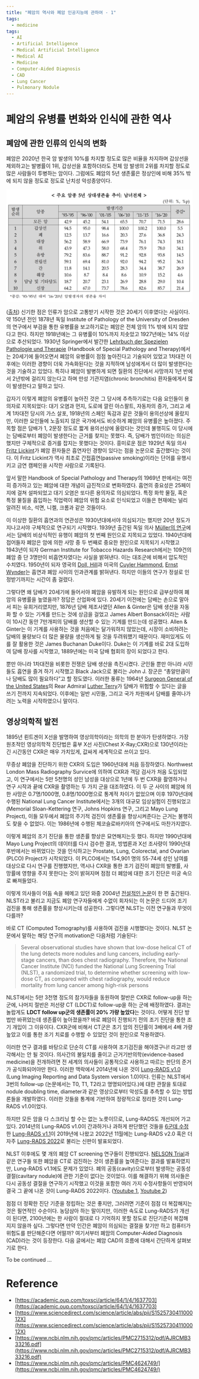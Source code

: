 ```yaml
---
title: "폐암의 역사와 폐암 인공지능에 관하여 - 1"
tags:
  - medicine
tags:
  - AI
  - Artificial Intelligence
  - Medical Artificial Intelligence
  - Medical AI
  - Medicine
  - Computer-Aided Diagnosis
  - CAD
  - Lung Cancer
  - Pulmonary Nodule
---
```


# 폐암의 유병률 변화와 인식에 관한 역사

## 폐암에 관한 인류의 인식의 변화

폐암은 2020년 한국 암 발생의 10%를 차지할 정도로 많은 비율을 차지하며 갑상선을 제외하고는 발병률이 1위, 갑상선을 포함하더라도 전체 암 발생의 2위를 차지할 정도로 많은 사람들이 투병하는 암이다. 그럼에도 폐암의 5년 생존률은 정상인에 비해 35% 밖에 되지 않을 정도로 정도로 난치성 악성종양이다. 

![스크린샷 2023-01-12 오후 8.31.10.png](/img/lungcancer_survival.png)

([출처](https://ncc.re.kr/cancerStatsView.ncc?bbsnum=618&searchKey=total&searchValue=&pageNum=1)) 신기한 점은 인류가 암으로 고통받기 시작한 것은 20세기 이후였다는 사실이다. 약 150년 전인 1878년 독일 Institute of Pathology of the University of Dresden의 연구에서 부검을 통한 유병률을 보고하기로는 폐암은 전체 암의 1% 밖에 되지 않았다고 한다. 하지만 1918년에는 그 유병률이 10%까지 치솟았고 1927년에는 14% 이상으로 추산되었다. 1930년 Springer에서 발간한 [Lehrbuch der Spezielen Pathologie und Therapie](https://www.ebay.com/itm/284472713878) (Handbook of Special Pathology and Therapy)에서는 20세기에 들어오면서 폐암의 유병률이 점점 높아진다고 기술되어 있었고 1차대전 이후에는 이러한 경향이 더욱 가속화된다는 것을 지적하며 남성에게서 더 많이 발생한다는 것을 기술하고 있었다. 특히나 폐암이 발병하게 되면 질환의 진단에서 사망까지 1년 반에서 2년밖에 걸리지 않는다고 하며 만성 기관지염(chronic bronchitis) 환자들에게서 많이 발생한다고 말하고 있다.

갑자기 이렇게 폐암의 유병률이 높아진 것은 그 당시에 추측하기로는 다음 요인들이 용의자로 지목되었다: 대기 오염과 먼지, 도로에 깔린 아스팔트, 자동차의 증가, 그리고 세계 1차대전 당시의 가스 살포, 1918년의 스페인 독감과 같은 것들이 용의선상에 올랐지만, 이러한 요인들에 노출되지 않은 국가에서도 비슷하게 폐암의 유병률은 높아졌다. 주목할 점은 담배가 1, 2문장 정도로 짧게 용의선상에 올랐다는 것인데 불행히도 이 당시에는 담배로부터 폐암이 발생한다는 근거를 찾지는 못했다. 즉, 담배가 범인이라는 의심은 했지만 구체적으로 증거를 잡지는 못했다는 것이다. 흥미로운 점은 1929년 독일 의사 [Fritz Lickint](https://en.wikipedia.org/wiki/Fritz_Lickint)가 폐암 환자들은 흡연자인 경향이 있다는 점을 논문으로 출간했다는 것이다. 이 Fritz Lickint가 역사 최초로 간접흡연(passive smoking)이라는 단어를 유행시키고 금연 캠페인을 시작한 사람으로 기록된다. 

앞서 말한 Handbook of Special Pathology and Therapy의 1969년 판에서는 여전히 증가하고 있는 폐암에 대한 개념이 급진적으로 변화하였다. 흡연의 중요성은 25페이지에 걸쳐 설파되었고 대기 오염은 또다른 용의자로 의심되었다. 특정 화학 물질, 혹은 특정 물질을 흡입하는 직업력이 폐암의 위험 요소로 인식되었고 이들은 현재에는 널리 알려진 비소, 석면, 니켈, 크롬과 같은 것들이다.

이 이상한 질환의 흡연과의 연관성은 1930년대에서야 의심되기는 했지만 20년 정도가 지나고서야 구체적으로 연구되기 시작했다. 1939년 출간된 독일 의사 [Müller의 연구](https://www.ncbi.nlm.nih.gov/pmc/articles/PMC3640840/)에서는 담배의 비상식적인 유행이 폐암의 첫 번째 원인으로 지목되고 있었다. 1940년대에 접어들자 폐암은 암에 의한 사망 중 두 번째로 중요한 원인으로 지목되기 시작했고 1943년이 되자 German Institute for Tobacco Hazards Research에서는 109건의 폐암 중 단 3명만이 비흡연자였다는 사실을 밝혀낸다. 이는 대조군에 비해서 압도적인 수치였다. 1950년이 되자 영국의 [Doll, Hill](https://www.bmj.com/content/2/4682/739)과 미국의 [Cuyler Hammond](https://jamanetwork.com/journals/jama/article-abstract/323525), [Ernst Wynder](https://jamanetwork.com/journals/jama/article-abstract/291771)는 흡연과 폐암 사이의 인과관계를 밝혀낸다. 하지만 이들의 연구가 정설로 인정받기까지는 시간이 좀 걸렸다.

그렇다면 왜 담배가 20세기에 들어서야 폐암을 유발하게 되는 원인으로 급부상하여 폐암의 유병률을 높였을까? 정답은 산업화에 있다. 20세기 이전에는 담배는 손으로 말아서 피는 유희거리였지만, 1876년 담배 제조사였던 Allen & Ginter은 담배 생산을 자동화 할 수 있는 기계를 만드는 것에 상금을 걸었고 James Albert Bonsack이라는 사람이 10시간 동안 7만개피의 담배를 생산할 수 있는 기계를 만드는데 성공했다. Allen & Ginter는 이 기계를 사용하는 것을 처음에는 달가워하지 않았는데, 시장이 소비하려는 담배의 물량보다 더 많은 물량을 생산하게 될 것을 두려워헀기 때문이다. 재미있게도 이를 잘 활용한 것은 James Buchanan Duke이다. Duke는 이 기계를 바로 2대 도입하여 담배 장사를 시작했고, 1889년에는 미국 담배 협회의 장이 되었다고 한다.

뿐만 아니라 1차대전을 비롯한 전쟁은 담배 생산을 촉진시켰다. 군인들 뿐만 아니라 시민들도 흡연을 즐겨 하기 시작했고 Black Jack으로 불리는 John J. 장군은 “총알만큼이나 담배도 많이 필요하다”고 할 정도였다. 이러한 풍류는 1964년 [Surgeon General of the United States](https://en.wikipedia.org/wiki/Surgeon_General_of_the_United_States)의 Rear Admiral [Luther Terry](https://en.wikipedia.org/wiki/Luther_Terry)가 담배가 위험할 수 있다는 글을 쓰기 전까지 지속되었다. 이후에는 일반 시민들, 그리고 국가 차원에서 담배를 줄여나가려는 노력을 시작하였으니 말이다.

## 영상의학적 발전

1895년 뢴트겐이 X선을 발명하여 영상의학이라는 의학의 한 분야가 탄생하였다. 가장 원초적인 영상의학적 진단법은 흉부 X선 사진(Chest X-Ray;CXR)으로 130년이라는 긴 시간동안 CXR은 매우 가치있게, 값싸게 세계적으로 쓰이고 있다.

무증상 폐암을 진단하기 위한 CXR의 도입은 1960년대에 처음 등장하였다. Northwest London Mass Radiography Survice에 의하여 CXR과 객담 검사가 처음 도입되었고, 이 연구에서는 5만 5천명의 성인 남성을 대상으로 1년에 두 번 CXR을 촬영하거나 연구 시작과 끝에 CXR을 촬영하는 두 가지 군을 대조하였다. 이 두 군 사이의 폐암에 의한 사망은 0.7명/1000명, 0.8명/1000명으로 통계적 차이가 없었으며 이후 1970년대에 수행된 National Lung Cancer Institute에서는 3개의 대규모 임상실험이 진행되었고(Memorial Sloan-Kettering 연구, Johns Hopkins 연구, 그리고 Mayo Lung Project), 이들 모두에서 폐암의 주기적 검진이 생존률을 향상시켜준다는 근거는 불행히도 찾을 수 없었다. 이는 1986년에 수행된 체코슬로바키아의 연구에서도 마찬가지였다.

이렇게 폐암의 조기 진단을 통한 생존률 향상은 묘연해지는듯 했다. 하지만 1990년대에 Mayo Lung Project의 데이터를 다시 검수한 결과, 방법론과 X선 조사량이 1990년대 후반에서는 바뀌었다는 것을 인식하고는 Prostate, Lung, Colorectal, and Ovarian (PLCO) Project가 시작되었다. 이 PLCO에서는 154,901 명의 55-74세 성인 남여를 대상으로 다시 연구를 진행했지만, 역시나 CXR을 통한 조기 검진이 폐암의 발병률, 사망률에 영향을 주지 못한다는 것이 밝혀지며 점점 더 폐암에 대한 조기 진단은 미궁 속으로 빠져들었다.

이렇게 의사들이 어둠 속을 헤메고 있던 와중 2004년 [전설적인 논문](https://www.nejm.org/doi/full/10.1056/nejmoa1102873)이 한 편 출간된다. NLST라고 불리고 지금도 폐암 연구자들에게 수없이 회자되는 이 논문은 드디어 조기 검진을 통해 생존률을 향상시키는데 성공한다. 그렇다면 NLST는 이전 연구들과 무엇이 다를까?

바로 CT (Computed Tomography)를 사용하여 검진을 시행했다는 것이다. NLST 논문에서 말하는 해당 연구의 motivation은 다음처럼 기술된다:

> Several observational studies have shown that low-dose helical CT of the lung detects more nodules and lung cancers, including early-stage cancers, than does chest radiography. Therefore, the National Cancer Institute (NCI) funded the National Lung Screening Trial (NLST), a randomized trial, to determine whether screening with low-dose CT, as compared with chest radiography, would reduce mortality from lung cancer among high-risk persons
> 

NLST에서는 5만 3천명 정도의 참가자들을 동원하여 절반은 CXR로 follow-up을 하는 군에, 나머지 절반은 저선량 CT (LDCT)로 follow-up을 하는 군에 배정하였다. 결과는 놀랍게도 **LDCT follow up군의 생존률이 20% 가량 높았다**는 것이다. 어떻게 진단 방법만 바뀌었는데 생존률이 높아졌을까? 바로 폐암이 진행되기 전의 조기 진단을 통한 조기 개입이 그 이유이다. CXR군에 비해서 CT군은 초기 암의 진단률이 3배에서 4배 가량 높았고 이를 통한 조기 치료를 수행할 수 있었던 것이 원인으로 작용하였다.

이러한 연구 결과를 바탕으로 단순히 CT를 사용하여 조기검진을 해야겠구나! 라고만 생각해서는 안 될 것이다. 의사간의 불일치를 줄이고 근거기반의학(evidence-based medicine)을 전개하려면 전 세계의 의사들이 공통적으로 사용하고 따르는 판단의 준거가 공식화되어야만 한다. 이러한 맥락에서 2014년에 나온 것이 [Lung-RADS v1.0](https://www.acr.org/-/media/ACR/Files/RADS/Lung-RADS/LungRADS_AssessmentCategories.pdf) (Lung Imaging Reporting and Data System version 1.0)이다. 인류는 NLST에서 3번의 follow-up (논문에서는 T0, T1, T2라고 명명되어있다.)에 대한 관찰을 토대로 nodule doubling time, diameter과 같은 영상으로부터 악성도를 추측할 수 있는 방법론들을 개발하였다. 이러한 것들을 통계에 기반하여 정량적으로 정리한 것이 Lung-RADS v1.0이었다.

하지만 모든 암을 다 스크리닝 할 수는 없는 노릇이므로, Lung-RADS도 개선되어 가고 있다. 2014년의 Lung-RADS v1.0이 간과하거나 과하게 판단했던 것들을 [6군데 수정](https://pubs.rsna.org/doi/full/10.1148/radiol.2021203704)한 [Lung-RADS v1.1](https://www.acr.org/-/media/ACR/Files/RADS/Lung-RADS/LungRADSAssessmentCategoriesv1-1.pdf)이 2019년에 나왔고 2022년 11월에는 Lung-RADS v2.0 혹은 더 자주 [Lung-RADS 2022](https://www.acr.org/-/media/ACR/Files/RADS/Lung-RADS/Lung-RADS-2022.pdf)로 불리는 신판이 발표되었다.

NLST 이후에도 몇 개의 폐암 CT screening 연구들이 진행되었다. [NELSON Trial](https://www.nejm.org/doi/full/10.1056/nejmoa1911793)과 같은 연구들 또한 폐암을 CT로 검진하는 것이 생존률을 높여준다는 결과를 발표하였지만, Lung-RADS v1.1에도 문제가 있었다. 폐의 공동(cavity)으로부터 발생하는 공동성 결절(cavitary nodule)에 관한 기준이 없다는 것이었다. 이를 해결하기 위해 의사들은 다시 공동성 결절을 연구하기 시작했고 이것을 포함한 여러 가지 수정사항들이 반영되어 결국 그 끝에 나온 것이 Lung-RADS 2022이다. ([Youtube 1](https://www.youtube.com/watch?v=8WUVu5lAilY), [Youtube 2](https://www.youtube.com/watch?v=k477c4AfUB8))

점점 더 정확한 진단 기준을 정립하는 것은 좋지만, 그러려면 기준이 점점 더 복잡해지는 것은 필연적인 수순이다. 농담삼아 하는 말이지만, 이러한 속도로 Lung-RADS가 개선이 된다면, 2100년에는 한 사람이 절대로 다 기억하지 못할 정도로 진단기준이 복잡해지지 않을까 싶다. 그렇다면 만약 인간은 폐암이 의심되는 결절을 찾기만 하고 컴퓨터가 위험도를 판단해준다면 어떨까? 여기서부터 폐암의 Computer-Aided Diagnosis (CAD)라는 것이 등장한다. 다음 글에서는 폐암 CAD의 흐름에 대해서 간단하게 살펴보기로 한다.


To be continued ...


# Reference

- [https://academic.oup.com/toxsci/article/64/1/4/1637703](https://academic.oup.com/toxsci/article/64/1/4/1637703)
- [https://www.sciencedirect.com/science/article/abs/pii/S152573041100012X](https://www.sciencedirect.com/science/article/abs/pii/S152573041100012X)
- [https://www.ncbi.nlm.nih.gov/pmc/articles/PMC2715312/pdf/AJRCMB333216.pdf](https://www.ncbi.nlm.nih.gov/pmc/articles/PMC2715312/pdf/AJRCMB333216.pdf)
- [https://www.ncbi.nlm.nih.gov/pmc/articles/PMC4624749/](https://www.ncbi.nlm.nih.gov/pmc/articles/PMC4624749/)
